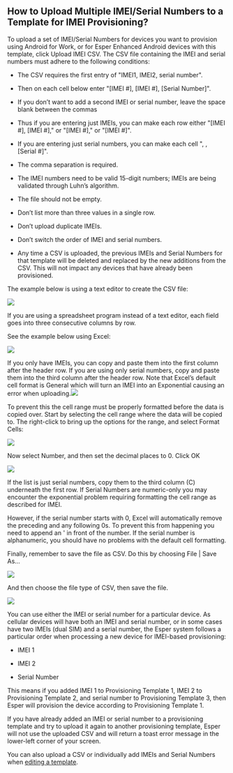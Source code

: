 ## How to Upload Multiple IMEI/Serial Numbers to a Template for IMEI Provisioning?

To upload a set of IMEI/Serial Numbers for devices you want to provision using Android for Work, or for Esper Enhanced Android devices with this template, click Upload IMEI CSV. The CSV file containing the IMEI and serial numbers must adhere to the following conditions:

-   The CSV requires the first entry of "IMEI1, IMEI2, serial number".
    
-   Then on each cell below enter "[IMEI #], [IMEI #], [Serial Number]".
    
-   If you don’t want to add a second IMEI or serial number, leave the space blank between the commas
    
-   Thus if you are entering just IMEIs, you can make each row either "[IMEI #], [IMEI #]," or "[IMEI #]," or "[IMEI #]".
    
-   If you are entering just serial numbers, you can make each cell ", , [Serial #]".
    
-   The comma separation is required.
    
-   The IMEI numbers need to be valid 15-digit numbers; IMEIs are being validated through Luhn’s algorithm.
    
-   The file should not be empty.
    
-   Don’t list more than three values in a single row.
    
-   Don’t upload duplicate IMEIs.
    
-   Don’t switch the order of IMEI and serial numbers.
    
-   Any time a CSV is uploaded, the previous IMEIs and Serial Numbers for that template will be deleted and replaced by the new additions from the CSV. This will not impact any devices that have already been provisioned.
    

The example below is using a text editor to create the CSV file:

![](./images/imei/1IMEIUploadTextEditor.png)

If you are using a spreadsheet program instead of a text editor, each field goes into three consecutive columns by row.

See the example below using Excel:

![](./images/imei/2ExcelIMEI.png)

If you only have IMEIs, you can copy and paste them into the first column after the header row. If you are using only serial numbers, copy and paste them into the third column after the header row. Note that Excel’s default cell format is General which will turn an IMEI into an Exponential causing an error when uploading.![](./images/imei/3imeiExcelExponential.png)

To prevent this the cell range must be properly formatted before the data is copied over. Start by selecting the cell range where the data will be copied to. The right-click to bring up the options for the range, and select Format Cells:

![](./images/imei/4ImeiExcelFormatCells.png)

Now select Number, and then set the decimal places to 0. Click OK

![](./images/imei/5ImeiExcelNumberFormat.png)

If the list is just serial numbers, copy them to the third column (C) underneath the first row. If Serial Numbers are numeric-only you may encounter the exponential problem requiring formatting the cell range as described for IMEI.

However, if the serial number starts with 0, Excel will automatically remove the preceding and any following 0s. To prevent this from happening you need to append an ' in front of the number. If the serial number is alphanumeric, you should have no problems with the default cell formatting.

Finally, remember to save the file as CSV. Do this by choosing File | Save As…

![](./images/imei/6ImeiExcelSaveAs.png)

And then choose the file type of CSV, then save the file.

![](./images/imei/7ImeiExcelCSV.png)

You can use either the IMEI or serial number for a particular device. As cellular devices will have both an IMEI and serial number, or in some cases have two IMEIs (dual SIM) and a serial number, the Esper system follows a particular order when processing a new device for IMEI-based provisioning:

-   IMEI 1
    
-   IMEI 2
    
-   Serial Number
    

This means if you added IMEI 1 to Provisioning Template 1, IMEI 2 to Provisioning Template 2, and serial number to Provisioning Template 3, then Esper will provision the device according to Provisioning Template 1.

If you have already added an IMEI or serial number to a provisioning template and try to upload it again to another provisioning template, Esper will not use the uploaded CSV and will return a toast error message in the lower-left corner of your screen.

You can also upload a CSV or individually add IMEIs and Serial Numbers when [editing a template](https://docs.esper.io/home/console.html#provisioning-templates).